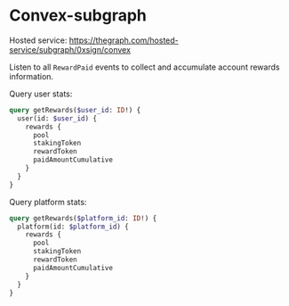 # Convex-subgraph

Hosted service: https://thegraph.com/hosted-service/subgraph/0xsign/convex

Listen to all `RewardPaid` events to collect and accumulate account rewards information.

Query user stats:

```graphql
query getRewards($user_id: ID!) {
  user(id: $user_id) {
    rewards {
      pool
      stakingToken
      rewardToken
      paidAmountCumulative
    }
  }
}
```

Query platform stats:

```graphql
query getRewards($platform_id: ID!) {
  platform(id: $platform_id) {
    rewards {
      pool
      stakingToken
      rewardToken
      paidAmountCumulative
    }
  }
}
```
